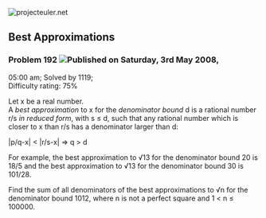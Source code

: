 ![projecteuler.net](images/print_page_logo.png)

## Best Approximations

### Problem 192 ![](images/icon_info.png)Published on Saturday, 3rd May 2008,
05:00 am; Solved by 1119;  
Difficulty rating: 75%

Let x be a real number.  
A _best approximation_ to x for the _denominator bound_ d is a rational number
r/s _in reduced form_, with s ≤ d, such that any rational number which is
closer to x than r/s has a denominator larger than d:

|p/q-x| &lt; |r/s-x| ⇒ q &gt; d

For example, the best approximation to √13 for the denominator bound 20 is
18/5 and the best approximation to √13 for the denominator bound 30 is 101/28.

Find the sum of all denominators of the best approximations to √n for the
denominator bound 1012, where n is not a perfect square and 1 &lt; n ≤ 100000.

  
  

